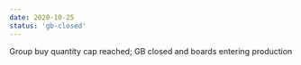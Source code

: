 ```yaml
---
date: 2020-10-25
status: 'gb-closed'
---
```

Group buy quantity cap reached; GB closed and boards entering production